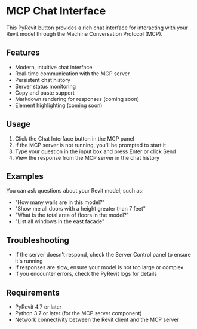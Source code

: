 # MCP Chat Interface

This PyRevit button provides a rich chat interface for interacting with your Revit model through the Machine Conversation Protocol (MCP).

## Features

- Modern, intuitive chat interface
- Real-time communication with the MCP server
- Persistent chat history
- Server status monitoring
- Copy and paste support
- Markdown rendering for responses (coming soon)
- Element highlighting (coming soon)

## Usage

1. Click the Chat Interface button in the MCP panel
2. If the MCP server is not running, you'll be prompted to start it
3. Type your question in the input box and press Enter or click Send
4. View the response from the MCP server in the chat history

## Examples

You can ask questions about your Revit model, such as:

- "How many walls are in this model?"
- "Show me all doors with a height greater than 7 feet"
- "What is the total area of floors in the model?"
- "List all windows in the east facade"

## Troubleshooting

- If the server doesn't respond, check the Server Control panel to ensure it's running
- If responses are slow, ensure your model is not too large or complex
- If you encounter errors, check the PyRevit logs for details

## Requirements

- PyRevit 4.7 or later
- Python 3.7 or later (for the MCP server component)
- Network connectivity between the Revit client and the MCP server 